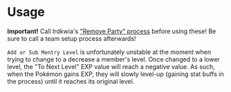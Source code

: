 # Usage
**Important!** Call Irdkwia's ["Remove Party" process](https://github.com/marius851000/eos-marius-patch/blob/13109a15c27b360e21da792cd8c22d5682028928/process/eu_fixed/remove_party.asm) before using these! Be sure to call a team setup process afterwards!

`Add or Sub Mentry Level` is unfortunately unstable at the moment when trying to change to a decrease a member's level. Once changed to a lower level, the "To Next Level" EXP value will reach a negative value. As such, when the Pokémon gains EXP, they will slowly level-up (gaining stat buffs in the process) until it reaches its original level.
